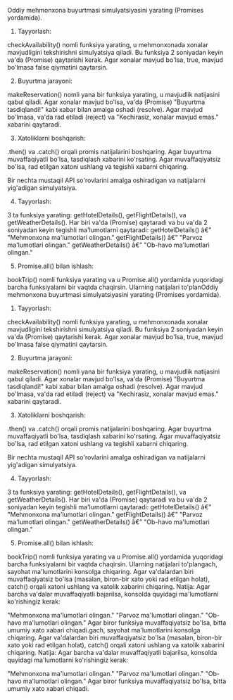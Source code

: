 Oddiy mehmonxona buyurtmasi simulyatsiyasini yarating (Promises yordamida).

1. Tayyorlash:

checkAvailability() nomli funksiya yarating, u mehmonxonada xonalar mavjudligini tekshirishni simulyatsiya qiladi. Bu funksiya 2 soniyadan keyin va'da (Promise) qaytarishi kerak. Agar xonalar mavjud bo'lsa, true, mavjud bo'lmasa false qiymatini qaytarsin.

2. Buyurtma jarayoni:

makeReservation() nomli yana bir funksiya yarating, u mavjudlik natijasini qabul qiladi. Agar xonalar mavjud bo'lsa, va'da (Promise) "Buyurtma tasdiqlandi!" kabi xabar bilan amalga oshadi (resolve). Agar mavjud bo'lmasa, va'da rad etiladi (reject) va "Kechirasiz, xonalar mavjud emas." xabarini qaytaradi.

3. Xatoliklarni boshqarish:

.then() va .catch() orqali promis natijalarini boshqaring. Agar buyurtma muvaffaqiyatli bo'lsa, tasdiqlash xabarini ko'rsating. Agar muvaffaqiyatsiz bo'lsa, rad etilgan xatoni ushlang va tegishli xabarni chiqaring.

Bir nechta mustaqil API so'rovlarini amalga oshiradigan va natijalarni yig'adigan simulyatsiya.

4. Tayyorlash:

3 ta funksiya yarating: getHotelDetails(), getFlightDetails(), va getWeatherDetails(). Har biri va'da (Promise) qaytaradi va bu va'da 2 soniyadan keyin tegishli ma'lumotlarni qaytaradi:
getHotelDetails() â€” "Mehmonxona ma'lumotlari olingan."
getFlightDetails() â€” "Parvoz ma'lumotlari olingan."
getWeatherDetails() â€” "Ob-havo ma'lumotlari olingan."

5. Promise.all() bilan ishlash:

bookTrip() nomli funksiya yarating va u Promise.all() yordamida yuqoridagi barcha funksiyalarni bir vaqtda chaqirsin. Ularning natijalari to'planOddiy mehmonxona buyurtmasi simulyatsiyasini yarating (Promises yordamida).

1. Tayyorlash:

checkAvailability() nomli funksiya yarating, u mehmonxonada xonalar mavjudligini tekshirishni simulyatsiya qiladi. Bu funksiya 2 soniyadan keyin va'da (Promise) qaytarishi kerak. Agar xonalar mavjud bo'lsa, true, mavjud bo'lmasa false qiymatini qaytarsin.

2. Buyurtma jarayoni:

makeReservation() nomli yana bir funksiya yarating, u mavjudlik natijasini qabul qiladi. Agar xonalar mavjud bo'lsa, va'da (Promise) "Buyurtma tasdiqlandi!" kabi xabar bilan amalga oshadi (resolve). Agar mavjud bo'lmasa, va'da rad etiladi (reject) va "Kechirasiz, xonalar mavjud emas." xabarini qaytaradi.

3. Xatoliklarni boshqarish:

.then() va .catch() orqali promis natijalarini boshqaring. Agar buyurtma muvaffaqiyatli bo'lsa, tasdiqlash xabarini ko'rsating. Agar muvaffaqiyatsiz bo'lsa, rad etilgan xatoni ushlang va tegishli xabarni chiqaring.

Bir nechta mustaqil API so'rovlarini amalga oshiradigan va natijalarni yig'adigan simulyatsiya.

4. Tayyorlash:

3 ta funksiya yarating: getHotelDetails(), getFlightDetails(), va getWeatherDetails(). Har biri va'da (Promise) qaytaradi va bu va'da 2 soniyadan keyin tegishli ma'lumotlarni qaytaradi:
getHotelDetails() â€” "Mehmonxona ma'lumotlari olingan."
getFlightDetails() â€” "Parvoz ma'lumotlari olingan."
getWeatherDetails() â€” "Ob-havo ma'lumotlari olingan."

5. Promise.all() bilan ishlash:

bookTrip() nomli funksiya yarating va u Promise.all() yordamida yuqoridagi barcha funksiyalarni bir vaqtda chaqirsin. Ularning natijalari to'plangach, sayohat ma'lumotlarini konsolga chiqaring.
Agar va'dalardan biri muvaffaqiyatsiz bo'lsa (masalan, biron-bir xato yoki rad etilgan holat), catch() orqali xatoni ushlang va xatolik xabarini chiqaring.
Natija: Agar barcha va'dalar muvaffaqiyatli bajarilsa, konsolda quyidagi ma'lumotlarni ko'rishingiz kerak:

"Mehmonxona ma'lumotlari olingan."
"Parvoz ma'lumotlari olingan."
"Ob-havo ma'lumotlari olingan."
Agar biror funksiya muvaffaqiyatsiz bo'lsa, bitta umumiy xato xabari chiqadi.gach, sayohat ma'lumotlarini konsolga chiqaring.
Agar va'dalardan biri muvaffaqiyatsiz bo'lsa (masalan, biron-bir xato yoki rad etilgan holat), catch() orqali xatoni ushlang va xatolik xabarini chiqaring.
Natija: Agar barcha va'dalar muvaffaqiyatli bajarilsa, konsolda quyidagi ma'lumotlarni ko'rishingiz kerak:

"Mehmonxona ma'lumotlari olingan."
"Parvoz ma'lumotlari olingan."
"Ob-havo ma'lumotlari olingan."
Agar biror funksiya muvaffaqiyatsiz bo'lsa, bitta umumiy xato xabari chiqadi.